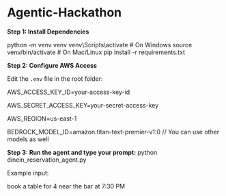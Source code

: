 # Agentic-Hackathon

**Step 1:  Install Dependencies**

python -m venv venv
venv\Scripts\activate   # On Windows
source venv/bin/activate  # On Mac/Linux
pip install -r requirements.txt

**Step 2: Configure AWS Access**

Edit the `.env` file in the root folder:

AWS_ACCESS_KEY_ID=your-access-key-id

AWS_SECRET_ACCESS_KEY=your-secret-access-key

AWS_REGION=us-east-1

BEDROCK_MODEL_ID=amazon.titan-text-premier-v1:0 // You can use other models as well 

**Step 3: Run the agent and type your prompt:**
python dinein_reservation_agent.py

Example input:

book a table for 4 near the bar at 7:30 PM
